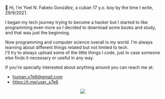 👋 Hi, I'm Yoel N. Fabelo González, a cuban 17 y.o. boy by the time I write, 29/9/2021.

I began my tech journey trying to become a hacker but I started to like programming even more so I decided to download some books and study, and that was just the beginning.

Now programming and computer science overall is my world.
I'm always learning about different things related but not limited to tech.
<br>I'll try to always upload some of the little things I code, just in case someone else finds it necessary or useful in any way.

If you're specially interested about anything around you can reach me at:
- human.x7e6@gmail.com
- https://t.me/user_x7e6

<p align="center">
    <a href="https://skillicons.dev">
        <img src="https://skillicons.dev/icons?i="bash,cs,dart,debian,docker,dotnet,flutter,git, githubactions,java,linux,py,selenium,vscode" />
    </a>
</p>